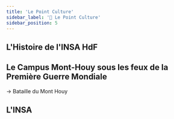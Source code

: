 ```yaml
---
title: 'Le Point Culture'
sidebar_label: '🧠 Le Point Culture'
sidebar_position: 5
---
```


## L'Histoire de l'INSA HdF



## Le Campus Mont-Houy sous les feux de la Première Guerre Mondiale

-> Bataille du Mont Houy



## L'INSA
